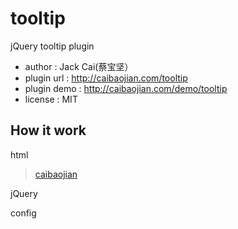 tooltip
=======

jQuery tooltip plugin

- author      : Jack Cai(蔡宝坚）
- plugin url  : http://caibaojian.com/tooltip
- plugin demo : http://caibaojian.com/demo/tooltip
- license     : MIT

## How it work

html

<blockquote><a href="http://caibaojian.com" title="about frontend website">caibaojian</a></blockquote>

jQuery
<blockquote><script>$(function(){ $("a").tooltip();}); </script></blockquote>

config




